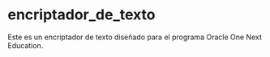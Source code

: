 # encriptador_de_texto

Este es un encriptador de texto diseñado para el programa Oracle One Next Education.
